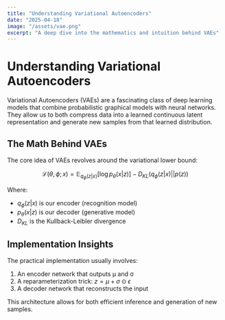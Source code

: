 ```yaml
---
title: "Understanding Variational Autoencoders"
date: "2025-04-18"
image: "/assets/vae.png"
excerpt: "A deep dive into the mathematics and intuition behind VAEs"
---
```


# Understanding Variational Autoencoders

Variational Autoencoders (VAEs) are a fascinating class of deep learning models that combine probabilistic graphical models with neural networks. They allow us to both compress data into a learned continuous latent representation and generate new samples from that learned distribution.

## The Math Behind VAEs

The core idea of VAEs revolves around the variational lower bound:

$$
\mathcal{L}(\theta, \phi; x) = \mathbb{E}_{q_\phi(z|x)}[\log p_\theta(x|z)] - D_{KL}(q_\phi(z|x) || p(z))
$$

Where:
- $q_\phi(z|x)$ is our encoder (recognition model)
- $p_\theta(x|z)$ is our decoder (generative model)
- $D_{KL}$ is the Kullback-Leibler divergence

## Implementation Insights

The practical implementation usually involves:

1. An encoder network that outputs μ and σ
2. A reparameterization trick: $z = \mu + \sigma \odot \epsilon$
3. A decoder network that reconstructs the input

This architecture allows for both efficient inference and generation of new samples.